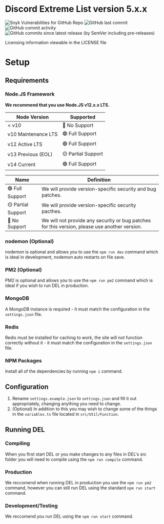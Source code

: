 # Discord Extreme List version 5.x.x

![Snyk Vulnerabilities for GitHub Repo](https://img.shields.io/snyk/vulnerabilities/github/discordextremelist/website)
![GitHub last commit](https://img.shields.io/github/last-commit/discordextremelist/website)
![GitHub commit activity](https://img.shields.io/github/commit-activity/w/discordextremelist/website)
![GitHub commits since latest release (by SemVer including pre-releases)](https://img.shields.io/github/commits-since/discordextremelist/website/v5.0.0-Alpha.6?include_prereleases)

Licensing information viewable in the LICENSE file

# Setup

## Requirements

### Node.JS Framework

**We recommend that you use Node.JS v12.x.x LTS.**

| Node Version        | Supported          |
| ------------------- | ------------------ |
| < v10               | 🔴 No Support      |
| v10 Maintenance LTS | 🟢 Full Support    |
| v12 Active LTS      | 🟢 Full Support    |
| v13 Previous (EOL)  | 🟡 Partial Support |     
| v14 Current         | 🟢 Full Support    |  

| Name                    | Definition                                                                                     |
| ----------------------- | ---------------------------------------------------------------------------------------------- |
| 🟢 Full Support         | We will provide version-specific security and bug patches.                                     |
| 🟡 Partial Support      | We will provide version-specific security pacthes.                                             |
| 🔴 No Support           | We will not provide any security or bug patches for this version, please use another version.  |     

### nodemon (Optional)

nodemon is optional and allows you to use the `npm run dev` command which is ideal in development, nodemon auto restarts on file save.

### PM2 (Optional)

PM2 is optional and allows you to use the `npm run pm2` command which is ideal if you wish to run DEL in production.

### MongoDB

A MongoDB instance is required - it must match the configuration in the `settings.json` file.

### Redis

Redis must be installed for caching to work, the site will not function correctly without it - it must match the configuration in the `settings.json` file.

### NPM Packages
Install all of the dependencies by running `npm i` command.

## Configuration

1. Rename `settings.example.json` to `settings.json` and fill it out appropriately, changing anything you need to change.
2. (Optional) In addition to this you may wish to change some of the things in the `variables.ts` file located in `src/Util/Function`.

## Running DEL

### Compiling

When you first start DEL or you make changes to any files in DEL's src folder you will need to compile using the `npm run compile` command.

### Production

We reccomend when running DEL in production you use the `npm run pm2` command, however you can still run DEL using the standard `npm run start` command.

### Development/Testing

We reccomend you run DEL using the `npm run start` command.